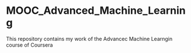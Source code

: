 # MOOC_Advanced_Machine_Learning
This repository contains my work of the Advancec Machine Learngin course of Coursera
